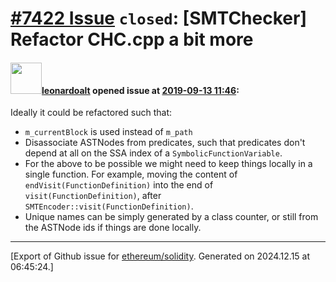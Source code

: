 # [\#7422 Issue](https://github.com/ethereum/solidity/issues/7422) `closed`: [SMTChecker] Refactor CHC.cpp a bit more

#### <img src="https://avatars.githubusercontent.com/u/504195?u=ce2facd14af9fd474ebff49f0d44891f56f7500f&v=4" width="50">[leonardoalt](https://github.com/leonardoalt) opened issue at [2019-09-13 11:46](https://github.com/ethereum/solidity/issues/7422):

Ideally it could be refactored such that:
- `m_currentBlock` is used instead of `m_path`
- Disassociate ASTNodes from predicates, such that predicates don't depend at all on the SSA index of a `SymbolicFunctionVariable`.
- For the above to be possible we might need to keep things locally in a single function. For example, moving the content of `endVisit(FunctionDefinition)` into the end of `visit(FunctionDefinition)`, after `SMTEncoder::visit(FunctionDefinition)`.
- Unique names can be simply generated by a class counter, or still from the ASTNode ids if things are done locally.




-------------------------------------------------------------------------------



[Export of Github issue for [ethereum/solidity](https://github.com/ethereum/solidity). Generated on 2024.12.15 at 06:45:24.]

